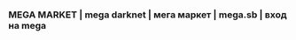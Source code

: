 ### MEGA MARKET | mega darknet | мега маркет | mega.sb | вход на mega

<!--
**mega-darket-market/mega-darket-market** is a ✨ _special_ ✨ repository because its `README.md` (this file) appears on your GitHub profile.

Here are some ideas to get you started:
MEGA MARKETPLACE ONION LINK ССЫЛКА ВХОД 
- 🔭 I’m currently working on ...
- 🌱 I’m currently learning ...
- 👯 I’m looking to collaborate on ...
- 🤔 I’m looking for help with ...
- 💬 Ask me about ...
- 📫 How to reach me: ...
- 😄 Pronouns: ...
- ⚡ Fun fact: ...
-->
